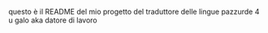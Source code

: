 questo è il README del mio progetto del traduttore delle lingue pazzurde 4 u galo aka datore di lavoro
